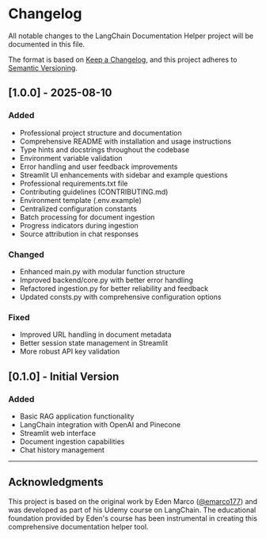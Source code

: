 # Changelog

All notable changes to the LangChain Documentation Helper project will be documented in this file.

The format is based on [Keep a Changelog](https://keepachangelog.com/en/1.0.0/),
and this project adheres to [Semantic Versioning](https://semver.org/spec/v2.0.0.html).

## [1.0.0] - 2025-08-10

### Added
- Professional project structure and documentation
- Comprehensive README with installation and usage instructions
- Type hints and docstrings throughout the codebase
- Environment variable validation
- Error handling and user feedback improvements
- Streamlit UI enhancements with sidebar and example questions
- Professional requirements.txt file
- Contributing guidelines (CONTRIBUTING.md)
- Environment template (.env.example)
- Centralized configuration constants
- Batch processing for document ingestion
- Progress indicators during ingestion
- Source attribution in chat responses

### Changed
- Enhanced main.py with modular function structure
- Improved backend/core.py with better error handling
- Refactored ingestion.py for better reliability and feedback
- Updated consts.py with comprehensive configuration options

### Fixed
- Improved URL handling in document metadata
- Better session state management in Streamlit
- More robust API key validation

## [0.1.0] - Initial Version

### Added
- Basic RAG application functionality
- LangChain integration with OpenAI and Pinecone
- Streamlit web interface
- Document ingestion capabilities
- Chat history management

---

## Acknowledgments

This project is based on the original work by Eden Marco ([@emarco177](https://github.com/emarco177)) and was developed as part of his Udemy course on LangChain. The educational foundation provided by Eden's course has been instrumental in creating this comprehensive documentation helper tool.
